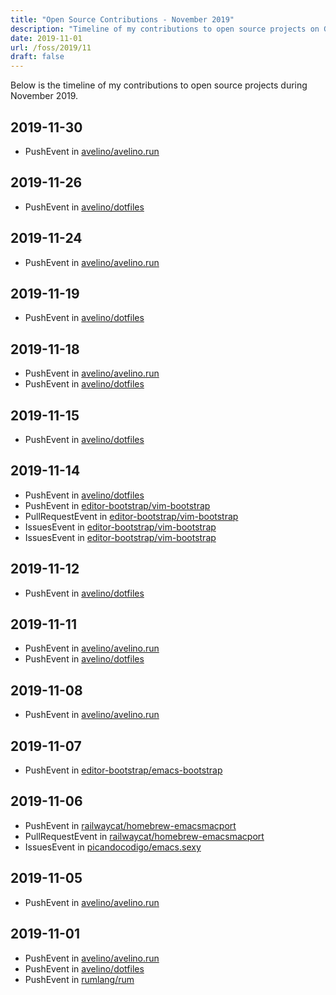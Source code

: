 ```yaml
---
title: "Open Source Contributions - November 2019"
description: "Timeline of my contributions to open source projects on GitHub during November 2019."
date: 2019-11-01
url: /foss/2019/11
draft: false
---
```


Below is the timeline of my contributions to open source projects during November 2019.

## 2019-11-30

- PushEvent in [avelino/avelino.run](https://github.com/avelino/avelino.run)

## 2019-11-26

- PushEvent in [avelino/dotfiles](https://github.com/avelino/dotfiles)

## 2019-11-24

- PushEvent in [avelino/avelino.run](https://github.com/avelino/avelino.run)

## 2019-11-19

- PushEvent in [avelino/dotfiles](https://github.com/avelino/dotfiles)

## 2019-11-18

- PushEvent in [avelino/avelino.run](https://github.com/avelino/avelino.run)
- PushEvent in [avelino/dotfiles](https://github.com/avelino/dotfiles)

## 2019-11-15

- PushEvent in [avelino/dotfiles](https://github.com/avelino/dotfiles)

## 2019-11-14

- PushEvent in [avelino/dotfiles](https://github.com/avelino/dotfiles)
- PushEvent in [editor-bootstrap/vim-bootstrap](https://github.com/editor-bootstrap/vim-bootstrap)
- PullRequestEvent in [editor-bootstrap/vim-bootstrap](https://github.com/editor-bootstrap/vim-bootstrap)
- IssuesEvent in [editor-bootstrap/vim-bootstrap](https://github.com/editor-bootstrap/vim-bootstrap)
- IssuesEvent in [editor-bootstrap/vim-bootstrap](https://github.com/editor-bootstrap/vim-bootstrap)

## 2019-11-12

- PushEvent in [avelino/dotfiles](https://github.com/avelino/dotfiles)

## 2019-11-11

- PushEvent in [avelino/avelino.run](https://github.com/avelino/avelino.run)
- PushEvent in [avelino/dotfiles](https://github.com/avelino/dotfiles)

## 2019-11-08

- PushEvent in [avelino/avelino.run](https://github.com/avelino/avelino.run)

## 2019-11-07

- PushEvent in [editor-bootstrap/emacs-bootstrap](https://github.com/editor-bootstrap/emacs-bootstrap)

## 2019-11-06

- PushEvent in [railwaycat/homebrew-emacsmacport](https://github.com/railwaycat/homebrew-emacsmacport)
- PullRequestEvent in [railwaycat/homebrew-emacsmacport](https://github.com/railwaycat/homebrew-emacsmacport)
- IssuesEvent in [picandocodigo/emacs.sexy](https://github.com/picandocodigo/emacs.sexy)

## 2019-11-05

- PushEvent in [avelino/avelino.run](https://github.com/avelino/avelino.run)

## 2019-11-01

- PushEvent in [avelino/avelino.run](https://github.com/avelino/avelino.run)
- PushEvent in [avelino/dotfiles](https://github.com/avelino/dotfiles)
- PushEvent in [rumlang/rum](https://github.com/rumlang/rum)

